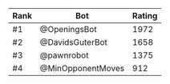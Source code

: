 Rank|Bot|Rating
---|---|---
#1|@OpeningsBot|1972
#2|@DavidsGuterBot|1658
#3|@pawnrobot|1375
#4|@MinOpponentMoves|912

